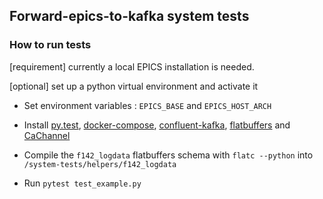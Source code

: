 ## Forward-epics-to-kafka system tests 

### How to run tests

[requirement] currently a local EPICS installation is needed.

[optional] set up a python virtual environment and activate it 

* Set environment variables : `EPICS_BASE` and `EPICS_HOST_ARCH`

* Install [py.test](https://docs.pytest.org/en/latest/getting-started.html), [docker-compose](https://pypi.org/project/docker-compose/), [confluent-kafka](https://pypi.org/project/confluent-kafka/), [flatbuffers](https://pypi.org/project/flatbuffers/) and [CaChannel](https://pypi.org/project/CaChannel/)

* Compile the `f142_logdata` flatbuffers schema with `flatc --python` into `/system-tests/helpers/f142_logdata`

* Run `pytest test_example.py`